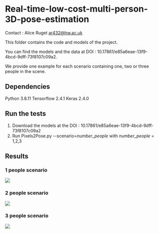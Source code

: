 # Real-time-low-cost-multi-person-3D-pose-estimation
Contact : Alice Ruget ar432@hw.ac.uk


This folder contains the code and models of the project.  


You can find the models and the data at DOI : 10.17861/e85a6eae-13f9-4bcd-9dff-73f8107c09a2.

We provide one example for each scenario containing one, two or three people in the scene. 



## Dependencies 
Python 3.8.11
Tensorflow 2.4.1
Keras 2.4.0

## Run the tests
1. Download the models at the DOI : 10.17861/e85a6eae-13f9-4bcd-9dff-73f8107c09a2
2. Run Pixels2Pose.py --scenario=*number_people* with *number_people* = 1,2,3 

## Results
### 1 people scenario
![](figure_1people.png)

### 2 people scenario
![](figure_2people.png)

### 3 people scenario
![](figure_3people.png)

